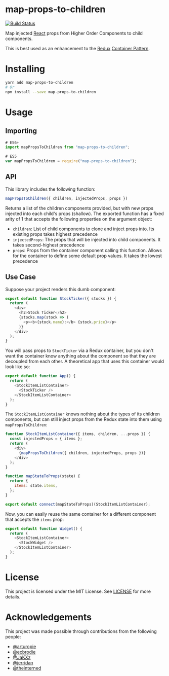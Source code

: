 # map-props-to-children

[![Build Status](https://travis-ci.org/nulogy/map-props-to-children.svg?branch=master)](https://travis-ci.org/nulogy/map-props-to-children)

Map injected [React](https://github.com/facebook/react) props from Higher Order Components to child components.

This is best used as an enhancement to the [Redux](https://github.com/reactjs/redux) [Container Pattern](https://medium.com/@dan_abramov/smart-and-dumb-components-7ca2f9a7c7d0).

# Installing

```sh
yarn add map-props-to-children
# Or
npm install --save map-props-to-children
```

# Usage

## Importing

```javascript
# ES6+
import mapPropsToChildren from "map-props-to-children";

# ES5
var mapPropsToChildren = require("map-props-to-children");
```

## API

This library includes the following function:

```javascript
mapPropsToChildren({ children, injectedProps, props })
```

Returns a list of the children components provided, but with new props injected into each child's props (shallow). The exported function has a fixed arity of 1 that accepts the following properties on the argument object:

- `children`: List of child components to clone and inject props into. Its existing props takes highest precedence
- `injectedProps`: The props that will be injected into child components. It takes second-highest precedence
- `props`: Props from the container component calling this function. Allows for the container to define some default prop values. It takes the lowest precedence

## Use Case

Suppose your project renders this dumb component:

```javascript
export default function StockTicker({ stocks }) {
  return (
    <div>
      <h2>Stock Ticker</h2>
      {stocks.map(stock => (
        <p><b>{stock.name}:</b> {stock.price}</p>
      )}
    </div>
  );
}
```

You will pass props to `StockTicker` via a Redux container, but you don't want the container know anything about the component so that they are decoupled from each other. A theoretical app that uses this container would look like so:

```javascript
export default function App() {
  return (
    <StockItemListContainer>
      <StockTicker />
    </StockItemListContainer>
  );
}
```

The `StockItemListContainer` knows nothing about the types of its children components, but can still inject props from the Redux state into them using `mapPropsToChildren`:

```javascript
function StockItemListContainer({ items, children, ...props }) {
  const injectedProps = { items };
  return (
    <div>
      {mapPropsToChildren({ children, injectedProps, props })}
    </div>
  );
}

function mapStateToProps(state) {
  return {
    items: state.items,
  };
}

export default connect(mapStateToProps)(StockItemListContainer);
```

Now, you can easily reuse the same container for a different component that accepts the `items` prop:

```javascript
export default function Widget() {
  return (
    <StockItemListContainer>
      <StockWidget />
    </StockItemListContainer>
  );
}
```

# License

This project is licensed under the MIT License. See [LICENSE](LICENSE) for more details.

# Acknowledgements

This project was made possible through contributions from the following people:

- [@arturopie](https://github.com/arturopie)
- [@ecbrodie](https://github.com/ecbrodie)
- [@JaKXz](https://github.com/JaKXz)
- [@jerridan](https://github.com/jerridan)
- [@theinterned](https://github.com/theinterned)

